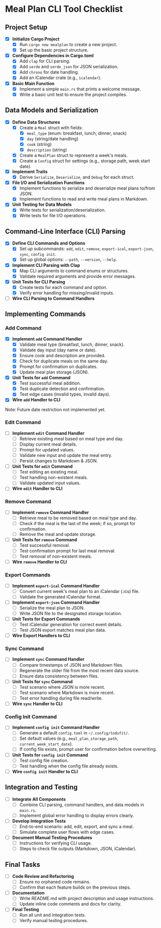 # Meal Plan CLI Tool Checklist

## Project Setup

- [x] **Initialize Cargo Project**
  - [x] Run `cargo new mealplan` to create a new project.
  - [x] Set up the basic project structure.
- [x] **Configure Dependencies in Cargo.toml**
  - [x] Add `clap` for CLI parsing.
  - [x] Add `serde` and `serde_json` for JSON serialization.
  - [x] Add `chrono` for date handling.
  - [x] Add an iCalendar crate (e.g., `icalendar`).
- [x] **Basic Main Function**
  - [x] Implement a simple `main.rs` that prints a welcome message.
  - [x] Write a basic unit test to ensure the project compiles.

## Data Models and Serialization

- [x] **Define Data Structures**
  - [x] Create a `Meal` struct with fields:
    - [x] `meal_type` (enum: breakfast, lunch, dinner, snack)
    - [x] `day` (string/date handling)
    - [x] `cook` (string)
    - [x] `description` (string)
  - [x] Create a `MealPlan` struct to represent a week's meals.
  - [x] Create a `Config` struct for settings (e.g., storage path, week start date).
- [x] **Implement Traits**
  - [x] Derive `Serialize`, `Deserialize`, and `Debug` for each struct.
- [x] **File I/O and Serialization Functions**
  - [x] Implement functions to serialize and deserialize meal plans to/from JSON.
  - [x] Implement functions to read and write meal plans in Markdown.
- [x] **Unit Testing for Data Models**
  - [x] Write tests for serialization/deserialization.
  - [x] Write tests for file I/O operations.

## Command-Line Interface (CLI) Parsing

- [x] **Define CLI Commands and Options**
  - [x] Set up subcommands: `add`, `edit`, `remove`, `export-ical`, `export-json`, `sync`, `config init`.
  - [x] Set up global options: `--path`, `--version`, `--help`.
- [x] **Implement CLI Parsing with Clap**
  - [x] Map CLI arguments to command enums or structures.
  - [x] Validate required arguments and provide error messages.
- [x] **Unit Tests for CLI Parsing**
  - [x] Create tests for each command and option.
  - [x] Verify error handling for missing/invalid inputs.
- [ ] **Wire CLI Parsing to Command Handlers**

## Implementing Commands

### Add Command

- [x] **Implement `add` Command Handler**
  - [x] Validate meal type (breakfast, lunch, dinner, snack).
  - [x] Validate day input (day name or date).
  - [x] Ensure cook and description are provided.
  - [x] Check for duplicate meals on the same day.
  - [x] Prompt for confirmation on duplicates.
  - [x] Update meal plan storage (JSON).
- [x] **Unit Tests for `add` Command**
  - [x] Test successful meal addition.
  - [x] Test duplicate detection and confirmation.
  - [x] Test edge cases (invalid types, invalid days).
- [x] **Wire `add` Handler to CLI**

Note: Future date restriction not implemented yet.

### Edit Command

- [ ] **Implement `edit` Command Handler**
  - [ ] Retrieve existing meal based on meal type and day.
  - [ ] Display current meal details.
  - [ ] Prompt for updated values.
  - [ ] Validate new input and update the meal entry.
  - [ ] Persist changes to Markdown & JSON.
- [ ] **Unit Tests for `edit` Command**
  - [ ] Test editing an existing meal.
  - [ ] Test handling non-existent meals.
  - [ ] Validate updated input values.
- [ ] **Wire `edit` Handler to CLI**

### Remove Command

- [ ] **Implement `remove` Command Handler**
  - [ ] Retrieve meal to be removed based on meal type and day.
  - [ ] Check if the meal is the last of the week; if so, prompt for confirmation.
  - [ ] Remove the meal and update storage.
- [ ] **Unit Tests for `remove` Command**
  - [ ] Test successful removal.
  - [ ] Test confirmation prompt for last meal removal.
  - [ ] Test removal of non-existent meals.
- [ ] **Wire `remove` Handler to CLI**

### Export Commands

- [ ] **Implement `export-ical` Command Handler**
  - [ ] Convert current week's meal plan to an iCalendar (.ics) file.
  - [ ] Validate the generated iCalendar format.
- [ ] **Implement `export-json` Command Handler**
  - [ ] Serialize the meal plan to JSON.
  - [ ] Write JSON file to the designated storage location.
- [ ] **Unit Tests for Export Commands**
  - [ ] Test iCalendar generation for correct event details.
  - [ ] Test JSON export matches meal plan data.
- [ ] **Wire Export Handlers to CLI**

### Sync Command

- [ ] **Implement `sync` Command Handler**
  - [ ] Compare timestamps of JSON and Markdown files.
  - [ ] Regenerate the older file from the most recent data source.
  - [ ] Ensure data consistency between files.
- [ ] **Unit Tests for `sync` Command**
  - [ ] Test scenario where JSON is more recent.
  - [ ] Test scenario where Markdown is more recent.
  - [ ] Test error handling during file read/write.
- [ ] **Wire `sync` Handler to CLI**

### Config Init Command

- [ ] **Implement `config init` Command Handler**
  - [ ] Generate a default `config.toml` in `~/.config/todufit/`.
  - [ ] Set default values (e.g., `meal_plan_storage_path`, `current_week_start_date`).
  - [ ] If config file exists, prompt user for confirmation before overwriting.
- [ ] **Unit Tests for `config init` Command**
  - [ ] Test config file creation.
  - [ ] Test handling when the config file already exists.
- [ ] **Wire `config init` Handler to CLI**

## Integration and Testing

- [ ] **Integrate All Components**
  - [ ] Combine CLI parsing, command handlers, and data models in `main.rs`.
  - [ ] Implement global error handling to display errors clearly.
- [ ] **Develop Integration Tests**
  - [ ] End-to-end scenario: add, edit, export, and sync a meal.
  - [ ] Simulate complete user flows with edge cases.
- [ ] **Document Manual Testing Procedures**
  - [ ] Instructions for verifying CLI usage.
  - [ ] Steps to check file outputs (Markdown, JSON, iCalendar).

## Final Tasks

- [ ] **Code Review and Refactoring**
  - [ ] Ensure no orphaned code remains.
  - [ ] Confirm that each feature builds on the previous steps.
- [ ] **Documentation**
  - [ ] Write README.md with project description and usage instructions.
  - [ ] Update inline code comments and docs for clarity.
- [ ] **Final Testing**
  - [ ] Run all unit and integration tests.
  - [ ] Verify manual testing procedures.
